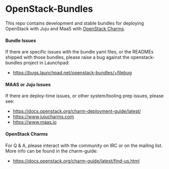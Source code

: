 # OpenStack-Bundles

This repo contains development and stable bundles for deploying OpenStack with Juju and MaaS with [OpenStack Charms](https://docs.openstack.org/charm-guide/latest).

#### Bundle Issues
If there are specific issues with the bundle yaml files, or the READMEs shipped with those bundles, please raise a bug against the openstack-bundles project in Launchpad:
 * https://bugs.launchpad.net/openstack-bundles/+filebug

#### MAAS or Juju Issues
If there are deploy-time issues, or other system/tooling prep issues, please see:
 * https://docs.openstack.org/charm-deployment-guide/latest/
 * https://www.jujucharms.com
 * https://www.maas.io

#### OpenStack Charms
For Q & A, please interact with the community on IRC or on the mailing list. More info can be found in the charm-guide:
 * https://docs.openstack.org/charm-guide/latest/find-us.html

